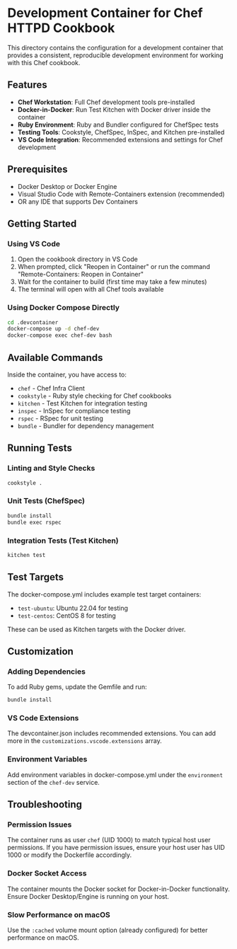 # Development Container for Chef HTTPD Cookbook

This directory contains the configuration for a development container that provides a consistent, reproducible development environment for working with this Chef cookbook.

## Features

- **Chef Workstation**: Full Chef development tools pre-installed
- **Docker-in-Docker**: Run Test Kitchen with Docker driver inside the container
- **Ruby Environment**: Ruby and Bundler configured for ChefSpec tests
- **Testing Tools**: Cookstyle, ChefSpec, InSpec, and Kitchen pre-installed
- **VS Code Integration**: Recommended extensions and settings for Chef development

## Prerequisites

- Docker Desktop or Docker Engine
- Visual Studio Code with Remote-Containers extension (recommended)
- OR any IDE that supports Dev Containers

## Getting Started

### Using VS Code

1. Open the cookbook directory in VS Code
2. When prompted, click "Reopen in Container" or run the command "Remote-Containers: Reopen in Container"
3. Wait for the container to build (first time may take a few minutes)
4. The terminal will open with all Chef tools available

### Using Docker Compose Directly

```bash
cd .devcontainer
docker-compose up -d chef-dev
docker-compose exec chef-dev bash
```

## Available Commands

Inside the container, you have access to:

- `chef` - Chef Infra Client
- `cookstyle` - Ruby style checking for Chef cookbooks
- `kitchen` - Test Kitchen for integration testing
- `inspec` - InSpec for compliance testing
- `rspec` - RSpec for unit testing
- `bundle` - Bundler for dependency management

## Running Tests

### Linting and Style Checks
```bash
cookstyle .
```

### Unit Tests (ChefSpec)
```bash
bundle install
bundle exec rspec
```

### Integration Tests (Test Kitchen)
```bash
kitchen test
```

## Test Targets

The docker-compose.yml includes example test target containers:
- `test-ubuntu`: Ubuntu 22.04 for testing
- `test-centos`: CentOS 8 for testing

These can be used as Kitchen targets with the Docker driver.

## Customization

### Adding Dependencies

To add Ruby gems, update the Gemfile and run:
```bash
bundle install
```

### VS Code Extensions

The devcontainer.json includes recommended extensions. You can add more in the `customizations.vscode.extensions` array.

### Environment Variables

Add environment variables in docker-compose.yml under the `environment` section of the `chef-dev` service.

## Troubleshooting

### Permission Issues

The container runs as user `chef` (UID 1000) to match typical host user permissions. If you have permission issues, ensure your host user has UID 1000 or modify the Dockerfile accordingly.

### Docker Socket Access

The container mounts the Docker socket for Docker-in-Docker functionality. Ensure Docker Desktop/Engine is running on your host.

### Slow Performance on macOS

Use the `:cached` volume mount option (already configured) for better performance on macOS.